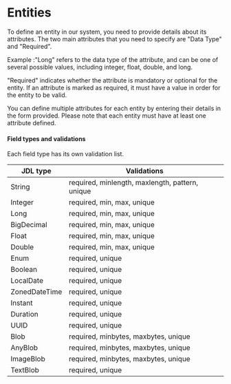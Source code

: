 # Entities

To define an entity in our system, you need to provide details about its attributes. The two main attributes that you need to specify are "Data Type" and "Required".

Example :"Long" refers to the data type of the attribute, and can be one of several possible values, including integer, float, double, and long.

"Required" indicates whether the attribute is mandatory or optional for the entity. If an attribute is marked as required, it must have a value in order for the entity to be valid.

You can define multiple attributes for each entity by entering their details in the form provided. Please note that each entity must have at least one attribute defined.

#### Field types and validations 

Each field type has its own validation list.

| JDL type | Validations |
| --- | --- |
| String | required, minlength, maxlength, pattern, unique |
| Integer | required, min, max, unique |
| Long | required, min, max, unique |
| BigDecimal | required, min, max, unique |
| Float | required, min, max, unique |
| Double | required, min, max, unique |
| Enum | required, unique |
| Boolean | required, unique |
| LocalDate | required, unique |
| ZonedDateTime | required, unique |
| Instant | required, unique |
| Duration | required, unique |
| UUID | required, unique |
| Blob | required, minbytes, maxbytes, unique |
| AnyBlob | required, minbytes, maxbytes, unique |
| ImageBlob | required, minbytes, maxbytes, unique |
| TextBlob | required, unique |
